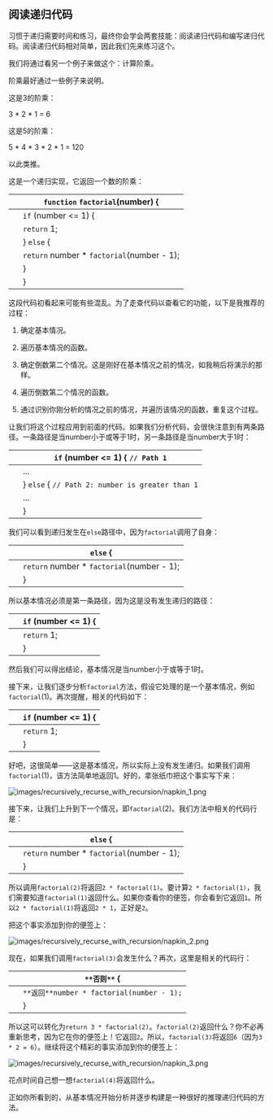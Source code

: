 ## 阅读递归代码

习惯于递归需要时间和练习，最终你会学会两套技能：阅读递归代码和编写递归代码。阅读递归代码相对简单，因此我们先来练习这个。

我们将通过看另一个例子来做这个：计算阶乘。

阶乘最好通过一些例子来说明。

这是3的阶乘：

3 * 2 * 1 = 6

这是5的阶乘：

5 * 4 * 3 * 2 * 1 = 120

以此类推。

这是一个递归实现，它返回一个数的阶乘：

| ​  | `function` `factorial`(number) { |
| --- | --- |
| ​  | `if` (number <= 1) { |
| ​  | `return` 1; |
| ​  | } `else` { |
| ​  | `return` number * `factorial`(number - 1); |
| ​  | } |
| ​  | } |

这段代码初看起来可能有些混乱。为了走查代码以查看它的功能，以下是我推荐的过程：

1.  确定基本情况。

1.  遍历基本情况的函数。

1.  确定倒数第二个情况。这是刚好在基本情况之前的情况，如我稍后将演示的那样。

1.  遍历倒数第二个情况的函数。

1.  通过识别你刚分析的情况之前的情况，并遍历该情况的函数，重复这个过程。

让我们将这个过程应用到前面的代码。如果我们分析代码，会很快注意到有两条路径。一条路径是当number小于或等于1时，另一条路径是当number大于1时：

| ​  | `if` (number <= 1) { `// Path 1` |
| --- | --- |
| ​  | ... |
| ​  | } `else` { `// Path 2: number is greater than 1` |
| ​  | ... |
| ​  | } |

我们可以看到递归发生在`else`路径中，因为`factorial`调用了自身：

| ​  | `else` { |
| --- | --- |
| ​  | `return` number * `factorial`(number - 1); |
| ​  | } |

所以基本情况必须是第一条路径，因为这是没有发生递归的路径：

| ​  | `if` (number <= 1) { |
| --- | --- |
| ​  | `return` 1; |
| ​  | } |

然后我们可以得出结论，基本情况是当number小于或等于1时。

接下来，让我们逐步分析`factorial`方法，假设它处理的是一个基本情况，例如`factorial`(1)。再次提醒，相关的代码如下：

| ​  | `if` (number <= 1) { |
| --- | --- |
| ​  | `return` 1; |
| ​  | } |

好吧，这很简单——这是基本情况，所以实际上没有发生递归。如果我们调用`factorial`(1)，该方法简单地返回1。好的，拿张纸巾把这个事实写下来：

![images/recursively_recurse_with_recursion/napkin_1.png](images/recursively_recurse_with_recursion/napkin_1.png)

接下来，让我们上升到下一个情况，即`factorial`(2)。我们方法中相关的代码行是：

| ​  | `else` { |
| --- | --- |
| ​  | `return` number * `factorial`(number - 1); |
| ​  | } |

所以调用`factorial(2)`将返回`2 * factorial(1)`。要计算`2 * factorial(1)`，我们需要知道`factorial(1)`返回什么。如果你查看你的便签，你会看到它返回`1`。所以`2 * factorial(1)`将返回`2 * 1`，正好是`2`。

把这个事实添加到你的便签上：

![images/recursively_recurse_with_recursion/napkin_2.png](images/recursively_recurse_with_recursion/napkin_2.png)

现在，如果我们调用`factorial(3)`会发生什么？再次，这里是相关的代码行：

| ​  | `**否则**`​ { |
| --- | --- |
| ​  | `**返回**`​ `number * factorial(number - 1);` |
| ​  | } |

所以这可以转化为`return 3 * factorial(2)`。`factorial(2)`返回什么？你不必再重新思考，因为它在你的便签上！它返回`2`。所以，`factorial(3)`将返回`6`（因为`3 * 2 = 6`）。继续将这个精彩的事实添加到你的便签上：

![images/recursively_recurse_with_recursion/napkin_3.png](images/recursively_recurse_with_recursion/napkin_3.png)

花点时间自己想一想`factorial(4)`将返回什么。

正如你所看到的，从基本情况开始分析并逐步构建是一种很好的推理递归代码的方法。

